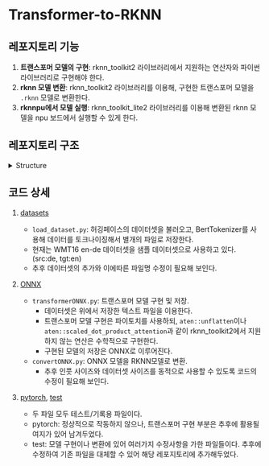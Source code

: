 # Transformer-to-RKNN

## 레포지토리 기능
1. **트랜스포머 모델의 구현**: rknn_toolkit2 라이브러리에서 지원하는 연산자와 파이썬 라이브러리로 구현해야 한다.
2. **rknn 모델 변환**: rknn_toolkit2 라이브러리를 이용해, 구현한 트랜스포머 모델을 `.rknn` 모델로 변환한다.
3. **rknnpu에서 모델 실행**: rknn_toolkit_lite2 라이브러리를 이용해 변환된 rknn 모델을 npu 보드에서 실행할 수 있게 한다.

## 레포지토리 구조
<details>
<summary>Structure</summary>
<div markdown=1>

📦Transformer-to-RKNN  
 ┣ 📂ONNX  
 ┃ ┣ 📜convertONNX.py  
 ┃ ┣ 📜transformer.onnx  
 ┃ ┣ 📜transformer.rknn  
 ┃ ┗ 📜transformerONNX.py  
 ┣ 📂datasets  
 ┃ ┣ 📜load_dataset.py  
 ┃ ┣ 📜srcdataset.txt  
 ┃ ┗ 📜tgtdataset.txt  
 ┣ 📂pytorch  
 ┃ ┣ 📜convert.py  
 ┃ ┗ 📜transformer.py  
 ┣ 📂test  
 ┃ ┣ 📜convert.py  
 ┃ ┣ 📜load_datasets.py  
 ┃ ┣ 📜test.py  
 ┃ ┗ 📜transformer.py  
 ┗ 📜README.md  

</div>
</details>

## 코드 상세
1. [datasets](https://github.com/ei-ai/Transformer-to-RKNN/tree/main/datasets)
    * `load_dataset.py`: 허깅페이스의 데이터셋을 불러오고, BertTokenizer를 사용해 데이터를 토크나이징해서 별개의 파일로 저장한다.
    * 현재는 WMT16 en-de 데이터셋을 샘플 데이터셋으로 사용하고 있다. (src:de, tgt:en)
    * 추후 데이터셋의 추가와 이에따른 파일명 수정이 필요해 보인다.
    
2. [ONNX](https://github.com/ei-ai/Transformer-to-RKNN/tree/main/ONNX)
    * `transformerONNX.py`: 트랜스포머 모델 구현 및 저장. 
      * 데이터셋은 위에서 저장한 텍스트 파일을 이용한다.
      * 트랜스포머 모델 구현은 파이토치를 사용하되, `aten::unflatten`이나 `aten::scaled_dot_product_attention`과 같이 rknn_toolkit2에서 지원하지 않는 연산은 수학적으로 구현한다.
      * 구현된 모델의 저장은 ONNX로 이루어진다.
    * `convertONNX.py`: ONNX 모델을 RKNN모델로 변환.
      * 추후 인풋 사이즈와 데이터셋 사이즈를 동적으로 사용할 수 있도록 코드의 수정이 필요해 보인다.

3. [pytorch](https://github.com/ei-ai/Transformer-to-RKNN/tree/main/pytorch), [test](https://github.com/ei-ai/Transformer-to-RKNN/tree/main/test)
    * 두 파일 모두 테스트/기록용 파일이다.
    * pytorch: 정상적으로 작동하지 않으나, 트랜스포머 구현 부분은 추후에 활용될 여지가 있어 남겨두었다.
    * test: 모델 구현이나 변환에 있어 여러가지 수정사항을 가한 파일들이다. 추후에 수정하여 기존 파일을 대체할 수 있어 해당 레포지토리에 추가해두었다.